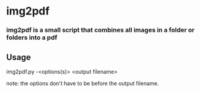 # img2pdf

### img2pdf is a small script that combines all images in a folder or folders into a pdf

## Usage
img2pdf.py -\<options(s)\> \<output filename\>

note: the options don't have to be before the output filename.
